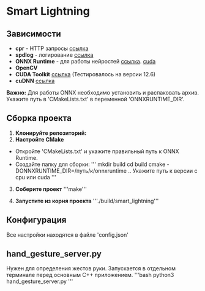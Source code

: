 # Smart Lightning 

## Зависимости
* **cpr** - HTTP запросы [ссылка](https://github.com/libcpr/cpr)
* **spdlog** - логирование [ссылка](https://github.com/gabime/spdlog)
* **ONNX Runtime** - для работы нейростей [ссылка](https://github.com/microsoft/onnxruntime/releases/download/v1.22.0/onnxruntime-linux-x64-1.22.0.tgz). [cuda](https://github.com/microsoft/onnxruntime/releases/download/v1.22.0/onnxruntime-linux-x64-gpu-1.22.0.tgz)
* **OpenCV** 
* **CUDA Toolkit** [ссылка](https://developer.nvidia.com/cuda-toolkit-archive) (Тестировалось на версии 12.6)
* **cuDNN** [ссылка](https://docs.nvidia.com/deeplearning/cudnn/installation/latest/linux.html#ubuntu-and-debian-network-installation)

**Важно:** Для работы ONNX необходимо установить и распаковать архив. Укажите путь в 'CMakeLists.txt' в переменной 'ONNXRUNTIME_DIR'.

## Сборка проекта

1. **Клонируйте репозиторий:**
2. **Настройте CMake**
* Откройте 'CMakeLists.txt' и укажите правильный путь к ONNX Runtime.
* Создайте папку для сборки:
    '''
    mkdir build
    cd build
    cmake -DONNXRUNTIME_DIR=/путь/к/onnxruntime ..      Укажите путь к версии с cpu или cuda
    '''

3. **Соберите проект**
 '''make'''

4. **Запустите из корня проекта**
 '''./build/smart_lightning'''

## Конфигурация
Все настройки находятся в файле 'config.json'

## hand_gesture_server.py
Нужен для определения жестов руки. Запускается в отдельном терминале перед основным С++ приложением.
    '''bash
    python3 hand_gesture_server.py
    '''